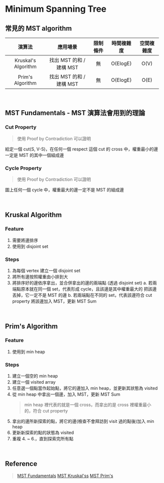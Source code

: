 # Minimum Spanning Tree
## 常見的 MST algorithm
<html>
<head>
    <style>
        table * {
            text-align: center;
        }
    </style>
</head>
<body>
    <table style="text-align: center">
        <thead>
            <tr>
                <th>演算法</th>
                <th>應用場景</th>
                <th>限制條件</th>
                <th>時間複雜度</th>
                <th>空間複雜度</th>
            </tr>
        </thead>
        <tbody>
            <tr>
                <td>Kruskal's Algorithm</td>
                <td>找出 MST 的和 / 建構 MST</td>
                <td>無</td>
                <td>O(ElogE)</td>
                <td>O(V)</td>
            </tr>
            <tr>
                <td>Prim's Algorithm</td>
                <td>找出 MST 的和 / 建構 MST</td>
                <td>無</td>
                <td>O(ElogE)</td>
                <td>O(E)</td>
            </tr>
        </tbody>
    </table>
</body>
</html>

<br>

## MST Fundamentals - MST 演算法會用到的理論
### Cut Property
> 使用 Proof by Contradiction 可以證明

給定一個 cut(S, V-S)，在任何一個 respect 這個 cut 的 cross
中，權重最小的邊一定是 MST 的其中一個組成邊
### Cycle Property
> 使用 Proof by Contradiction 可以證明

圖上任何一個 cycle 中，權重最大的邊一定不是 MST 的組成邊

<br>

## Kruskal Algorithm
### Feature
1. 需要將邊排序
2. 使用到 disjoint set

### Steps
1. 為每個 vertex 建立一個 disjoint set
2. 將所有邊按照權重由小排到大
3. 將排序好的邊依序拿出，並合併拿出的邊的兩端點 (透過 disjoint set)
    a. 若兩端點原本就在同一個 set，代表形成 cycle，且該邊是其中權重最大的
        把該邊丟掉，它一定不是 MST 的邊
    b. 若兩端點在不同的 set，代表該邊符合 cut property
        將該邊加入 MST，更新 MST Sum

<br>

## Prim's Algorithm
### Feature
1. 使用到 min heap

### Steps
1. 建立一個空的 min heap
2. 建立一個 visited array
3. 任意選一個點當作起始點，將它的邊加入 min heap，並更新其狀態為 visited
4. 從 min heap 中拿出一個邊，加入 MST，更新 MST Sum
    > min heap 裡代表的就是一個 cross，而拿出的是 cross 裡權重最小的，符合 cut property
5. 拿出的邊所新探索的點，將它的邊(檢查不會拜訪到 visit 過的點後)加入 min heap
6. 更新新探索的點的狀態為 visited
7. 重複 4. ~ 6.，直到探索完所有點

<br>

## Reference
> [MST Fundamentals](http://alrightchiu.github.io/SecondRound/minimum-spanning-treeintrojian-jie.html)
> [MST Kruskal'ss](https://www.geeksforgeeks.org/kruskals-minimum-spanning-tree-algorithm-greedy-algo-2/)
> [MST Prim's](https://www.geeksforgeeks.org/prims-minimum-spanning-tree-mst-greedy-algo-5/)
